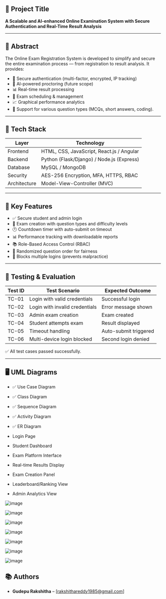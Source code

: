 

## 📌 Project Title

**A Scalable and AI-enhanced Online Examination System with Secure Authentication and Real-Time Result Analysis**

---

## 📖 Abstract

The Online Exam Registration System is developed to simplify and secure the entire examination process — from registration to result analysis. It provides:

- 🔐 Secure authentication (multi-factor, encrypted, IP tracking)
- 🧠 AI-powered proctoring (future scope)
- 📊 Real-time result processing
- 📅 Exam scheduling & management
- 📈 Graphical performance analytics
- 📄 Support for various question types (MCQs, short answers, coding).

---

## 🔧 Tech Stack

| Layer         | Technology                   |
|--------------|------------------------------|
| Frontend      | HTML, CSS, JavaScript, React.js / Angular |
| Backend       | Python (Flask/Django) / Node.js (Express) |
| Database      | MySQL / MongoDB              |
| Security      | AES-256 Encryption, MFA, HTTPS, RBAC |
| Architecture  | Model-View-Controller (MVC)  |

---

## 🎯 Key Features

- ✅ Secure student and admin login
- 📝 Exam creation with question types and difficulty levels
- 🕐 Countdown timer with auto-submit on timeout
- 📊 Performance tracking with downloadable reports
- 📚 Role-Based Access Control (RBAC)
- 🔁 Randomized question order for fairness
- 🚫 Blocks multiple logins (prevents malpractice)

---

## 🧪 Testing & Evaluation

| Test ID | Test Scenario                    | Expected Outcome        |
|--------|----------------------------------|--------------------------|
| TC-01  | Login with valid credentials     | Successful login         |
| TC-02  | Login with invalid credentials   | Error message shown      |
| TC-03  | Admin exam creation              | Exam created             |
| TC-04  | Student attempts exam            | Result displayed         |
| TC-05  | Timeout handling                 | Auto-submit triggered    |
| TC-06  | Multi-device login blocked       | Second login denied      |

✅ All test cases passed successfully.

---

## 🖥️ UML Diagrams

- ✅ Use Case Diagram
- ✅ Class Diagram
- ✅ Sequence Diagram
- ✅ Activity Diagram
- ✅ ER Diagram



- Login Page  
- Student Dashboard  
- Exam Platform Interface  
- Real-time Results Display  
- Exam Creation Panel  
- Leaderboard/Ranking View  
- Admin Analytics View

![image](https://github.com/user-attachments/assets/7bca1e13-ea23-4bfd-8bab-f52f01a4feeb)

![image](https://github.com/user-attachments/assets/10374465-3ec3-4143-af67-524d5ed311a0)

![image](https://github.com/user-attachments/assets/52c64f98-7e48-4306-b3a5-4c3c639aba9a)

![image](https://github.com/user-attachments/assets/fb3b32b2-a5b1-4219-8350-35bdb515ab55)

![image](https://github.com/user-attachments/assets/49cbe6ee-332e-421d-9151-304bce35698e)


![image](https://github.com/user-attachments/assets/d4590b5b-6a54-476c-83bb-3e73fcb6377a)

![image](https://github.com/user-attachments/assets/9ce2a542-25d9-4560-9bda-fb14e459eb06)



## 📚 Authors

- **Gudepu Rakshitha** – [rakshithareddy1985@gmail.com] 






